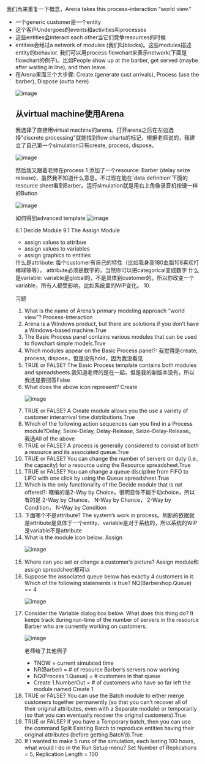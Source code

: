 我们再来重复一下概念，Arena takes this process-interaction “world view.”
<ul>
  <li>一个generic customer是一个entity</li>
  <li>这个客户Undergoes的events和activities叫processes</li>
  <li>这些entities会interact each other当它们竞争resources的时候</li>
  <li>entities会经过a network of modules (我们叫blocks)。这些modules描述entity的behavior. 我们可以用process flowchart来表示network(下面是flowchart的例子)。比如People show up at the barber, get served (maybe after waiting in line), and then leave.</li>
  <li>在Arena里面三个大步骤: Create (generate cust arrivals), Process (use the barber), Dispose (outta here)</li>
</u>

![image](https://github.com/benqingwang/simulation/assets/158376214/bc4d5ecd-c6bf-4eda-856f-adf6390b033f)


<h2>从virtual machine使用Arena</h2>
我选择了直接用virtual machine的arena。打开arena之后在左边选择"discrete processing"就能找到flow charts的标记，根据老师说的，我建立了自己第一个simulation只有create, process, dispose。

![image](https://github.com/benqingwang/simulation/assets/158376214/fa9ed3d0-d9be-413a-a08c-6c803bb5e8d9)

然后我又跟着老师在process 1 添加了一个resource: Barber (delay seize release)，虽然我不知道什么意思。不过现在能在'data definition'下面的resource sheet看到Barber。运行simulation就是用右上角像录音机按键一样的Button

![image](https://github.com/benqingwang/simulation/assets/158376214/12b3e818-32ed-4f30-a082-353b93f9df95)

如何得到advanced template
![image](https://github.com/benqingwang/simulation/assets/158376214/3e328ce2-59be-4076-b788-377dd0a0b36e)

8.1 Decide Module
9.1 The Assign Module
<ul><li>assign values to attribue</li><li>assign values to variables</li><li>assign graphics to entities</li></ul>
什么是attribute: 每个customer有自己的特性（比如我身高180血脂108喜欢打棒球等等）， attribute必须是数字的，当然你可以把categorical变成数字
什么是variable: variable是global的，不是具体到customer的。所以你改变一个variable，所有人都受影响，比如系统里的WIP变化。
10. 

习题
<ol>
  <li>What is the name of Arena’s primary modeling approach “world view”? Process-Interaction</li>
  <li>Arena is a Windows product, but there are solutions if you don’t have a Windows-based machine.True </li>
  <li>The Basic Process panel contains various modules that can be used to flowchart simple models.True</li>
  <li>Which modules appear on the Basic Process panel?: 我觉得是create, process, dispose，但是没有hold，因为我没看见 </li>
  <li>TRUE or FALSE? The Basic Process template contains both modules and spreadsheets.我知道老师的是在一起，但是我的新版本没有，所以我还是要回答False</li>
  <li>What does the above icon represent? Create</li>

  ![image](https://github.com/benqingwang/simulation/assets/158376214/abc0e1e1-dc0b-49bc-a59f-1baf084abb16)

  <li>TRUE or FALSE? A Create module allows you the use a variety of customer interarrival time distributions.True</li>
  <li>Which of the following action sequences can you find in a Process module?Delay, Seize-Delay, Delay-Release, Seize-Delay-Release。我选All of the above</li>
  <li>TRUE or FALSE? A process is generally considered to consist of both a resource and its associated queue.True</li>
  <li>TRUE or FALSE? You can change the number of servers on duty (i.e., the capacity) for a resource using the Resource spreadsheet.True</li>
  <li>TRUE or FALSE? You can change a queue discipline from FIFO to LIFO with one click by using the Queue spreadsheet.True</li>
  <li>Which is the only functionality of the Decide module that is 𝑛𝑜𝑡 offered?: 瞎编的是2-Way by Choice，很明显你不能手动choice，所以有的是 2-Way by Chance， N-Way by Chance， 2-Way by Condition， N-Way by Condition</li>
  <li>下面哪个不是attribute? The system’s work in process。判断的依据就是attribute是具体于一个entity，variable是对于系统的，所以系统的WIP是variable不是attribute </li>
  <li>What is the module icon below: Assign</li>

![image](https://github.com/benqingwang/simulation/assets/158376214/af2d5314-a6a1-4f79-8a5a-70f53de1991b)

<li>Where can you set or change a customer’s picture? Assign module和assign spreadsheet都可以</li>
<li>Suppose the associated queue below has exactly 4 customers in it. Which of the following statements is true? NQ(Barbershop.Queue) == 4 </li>

![image](https://github.com/benqingwang/simulation/assets/158376214/46069fe3-27e0-47f2-9714-a0387fea2ce8)


<li>Consider the Variable dialog box below. What does this thing do? It keeps track during run-time of the number of servers in the resource Barber who are currently working on customers.

![image](https://github.com/benqingwang/simulation/assets/158376214/db756c62-ed8c-4f69-bcef-1f7fbc43512d)

老师给了其他例子
<ul>
  <li>TNOW = current simulated time</li>
  <li>NR(Barber) = # of resource Barber’s servers now working</li>
  <li>NQ(Process 1.Queue) = # customers in that queue</li>
  <li>Create 1.NumberOut = # of customers who have so far left the module named Create 1</li>
</ul>
</li>
<li>TRUE or FALSE? You can use the Batch module to either merge customers together permanently (so that you can’t recover all of their original attributes, even with a Separate module) or temporarily (so that you can eventually recover the original customers).True</li>
<li>TRUE or FALSE? If you have a Temporary batch, then you can use the command Split Existing Batch to reproduce entities having their original attributes (before getting Batch’d).True</li>
<li>If I wanted to make 5 runs of the simulation, each lasting 100 hours, what would I do in the Run Setup menu? Set Number of Replications = 5, Replication Length = 100</li>
</ol>

